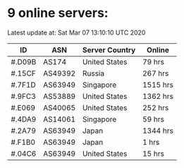 # 9 online servers:

Latest update at: Sat Mar 07 13:10:10 UTC 2020

| ID | ASN | Server Country | Online |
| -- | --- | -------------- | ------ |
| #.D09B | AS174 | United States | 79 hrs |
| #.15CF | AS49392 | Russia | 267 hrs |
| #.7F1D | AS63949 | Singapore | 1515 hrs |
| #.9FC3 | AS53889 | United States | 1362 hrs |
| #.E069 | AS40065 | United States | 252 hrs |
| #.4DA9 | AS14061 | Singapore | 59 hrs |
| #.2A79 | AS63949 | Japan | 1344 hrs |
| #.F1B0 | AS63949 | Japan | 1 hrs |
| #.04C6 | AS63949 | United States | 15 hrs |

